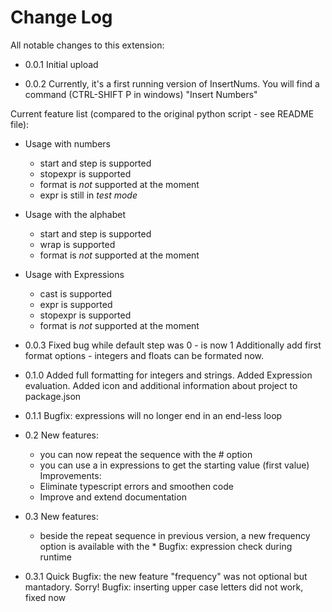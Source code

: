# Change Log

All notable changes to this extension:

- 0.0.1
  Initial upload

- 0.0.2
  Currently, it's a first running version of InsertNums.
  You will find a command (CTRL-SHIFT P in windows) "Insert Numbers"

Current feature list (compared to the original python script - see README file):

- Usage with numbers

  - start and step is supported
  - stopexpr is supported
  - format is _not_ supported at the moment
  - expr is still in _test mode_

- Usage with the alphabet

  - start and step is supported
  - wrap is supported
  - format is _not_ supported at the moment

- Usage with Expressions
  - cast is supported
  - expr is supported
  - stopexpr is supported
  - format is _not_ supported at the moment

* 0.0.3
  Fixed bug while default step was 0 - is now 1
  Additionally add first format options - integers and floats can be formated
  now.

* 0.1.0
  Added full formatting for integers and strings.
  Added Expression evaluation.
  Added icon and additional information about project to package.json

* 0.1.1
  Bugfix: expressions will no longer end in an end-less loop

* 0.2
  New features:

  - you can now repeat the sequence with the # option
  - you can use a in expressions to get the starting value (first value)
    Improvements:
  - Eliminate typescript errors and smoothen code
  - Improve and extend documentation

* 0.3
  New features:

  - beside the repeat sequence in previous version, a new frequency option is available with the \*
    Bugfix: expression check during runtime

* 0.3.1
  Quick Bugfix: the new feature "frequency" was not optional but mantadory. Sorry!
  Bugfix: inserting upper case letters did not work, fixed now
